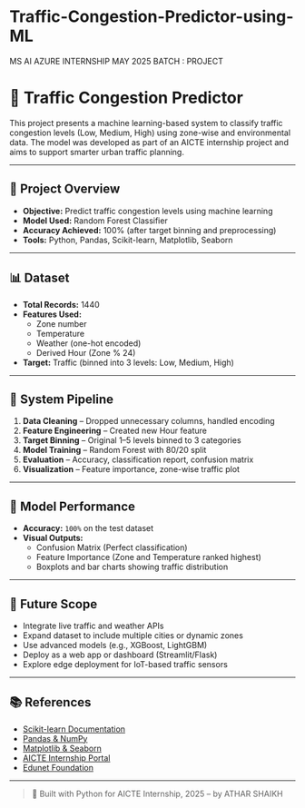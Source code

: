 # Traffic-Congestion-Predictor-using-ML
MS AI AZURE INTERNSHIP  MAY 2025 BATCH : PROJECT
# 🚦 Traffic Congestion Predictor

This project presents a machine learning-based system to classify traffic congestion levels (Low, Medium, High) using zone-wise and environmental data. The model was developed as part of an AICTE internship project and aims to support smarter urban traffic planning.

---

## 📌 Project Overview

- **Objective:** Predict traffic congestion levels using machine learning
- **Model Used:** Random Forest Classifier
- **Accuracy Achieved:** 100% (after target binning and preprocessing)
- **Tools:** Python, Pandas, Scikit-learn, Matplotlib, Seaborn

---

## 📊 Dataset

- **Total Records:** 1440
- **Features Used:**
  - Zone number
  - Temperature
  - Weather (one-hot encoded)
  - Derived Hour (Zone % 24)
- **Target:** Traffic (binned into 3 levels: Low, Medium, High)

---

## 🔧 System Pipeline

1. **Data Cleaning** – Dropped unnecessary columns, handled encoding
2. **Feature Engineering** – Created new Hour feature
3. **Target Binning** – Original 1–5 levels binned to 3 categories
4. **Model Training** – Random Forest with 80/20 split
5. **Evaluation** – Accuracy, classification report, confusion matrix
6. **Visualization** – Feature importance, zone-wise traffic plot

---

## 🧠 Model Performance

- **Accuracy:** `100%` on the test dataset
- **Visual Outputs:**
  - Confusion Matrix (Perfect classification)
  - Feature Importance (Zone and Temperature ranked highest)
  - Boxplots and bar charts showing traffic distribution

---



## 🚀 Future Scope

- Integrate live traffic and weather APIs
- Expand dataset to include multiple cities or dynamic zones
- Use advanced models (e.g., XGBoost, LightGBM)
- Deploy as a web app or dashboard (Streamlit/Flask)
- Explore edge deployment for IoT-based traffic sensors

---

## 📚 References

- [Scikit-learn Documentation](https://scikit-learn.org)
- [Pandas & NumPy](https://pandas.pydata.org/)
- [Matplotlib & Seaborn](https://seaborn.pydata.org/)
- [AICTE Internship Portal](https://internship.aicte-india.org)
- [Edunet Foundation](https://edunetfoundation.org/)

---

> 🚦 Built with Python for AICTE Internship, 2025 – by ATHAR SHAIKH
